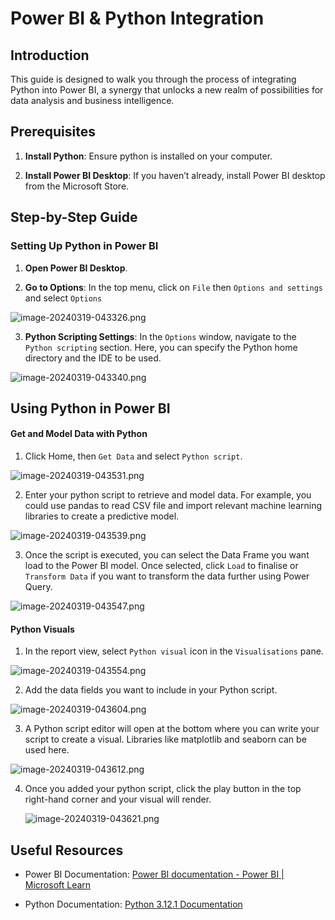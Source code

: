 # Power BI & Python Integration

## Introduction

This guide is designed to walk you through the process of integrating Python into Power BI, a synergy that unlocks a new realm of possibilities for data analysis and business intelligence.

## Prerequisites

1.  **Install Python**: Ensure python is installed on your computer.
    
2.  **Install Power BI Desktop**: If you haven’t already, install Power BI desktop from the Microsoft Store.
    

## Step-by-Step Guide

### Setting Up Python in Power BI

1.  **Open Power BI Desktop**.
    
2.  **Go to Options**: In the top menu, click on `File` then `Options and settings` and select `Options`
    

![image-20240319-043326.png](./attachments/image-20240319-043326.png)

3.  **Python Scripting Settings**: In the `Options` window, navigate to the `Python scripting` section. Here, you can specify the Python home directory and the IDE to be used.
    

![image-20240319-043340.png](./attachments/image-20240319-043340.png)

## Using Python in Power BI

#### Get and Model Data with Python

1.  Click Home, then `Get Data` and select `Python script`.
    

![image-20240319-043531.png](./attachments/image-20240319-043531.png)

2.  Enter your python script to retrieve and model data. For example, you could use pandas to read CSV file and import relevant machine learning libraries to create a predictive model.
    

![image-20240319-043539.png](./attachments/image-20240319-043539.png)

3.  Once the script is executed, you can select the Data Frame you want load to the Power BI model. Once selected, click `Load` to finalise or `Transform Data` if you want to transform the data further using Power Query.
    

![image-20240319-043547.png](./attachments/image-20240319-043547.png)

#### Python Visuals

1.  In the report view, select `Python visual` icon in the `Visualisations` pane.
    

![image-20240319-043554.png](./attachments/image-20240319-043554.png)

2.  Add the data fields you want to include in your Python script.
    

![image-20240319-043604.png](./attachments/image-20240319-043604.png)

3.  A Python script editor will open at the bottom where you can write your script to create a visual. Libraries like matplotlib and seaborn can be used here.
    

![image-20240319-043612.png](./attachments/image-20240319-043612.png)

4.  Once you added your python script, click the play button in the top right-hand corner and your visual will render.
    
    ![image-20240319-043621.png](./attachments/image-20240319-043621.png)
    

## Useful Resources

*   Power BI Documentation: [Power BI documentation - Power BI | Microsoft Learn](https://learn.microsoft.com/en-us/power-bi/)
    
*   Python Documentation: [Python 3.12.1 Documentation](https://docs.python.org/3/)